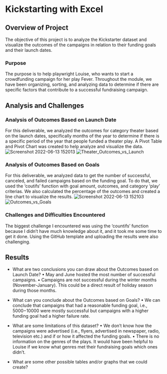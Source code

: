 # Kickstarting with Excel

## Overview of Project
The objective of this project is to analyze the Kickstarter dataset and visualize the outcomes of the campaigns in relation to their funding goals and their launch dates. 

### Purpose
The purpose is to help playwright Louise, who wants to start a crowdfunding campaign for her play Fever. Throughout the module, we have been organizing, sorting, and analyzing data to determine if there are specific factors that contribute to a successful fundraising campaign. 

## Analysis and Challenges

### Analysis of Outcomes Based on Launch Date
For this deliverable, we analyzed the outcomes for category theater based on the launch dates, specifically months of the year to determine if there is a specific period of the year that people funded a theater play. A Pivot Table and Pivot Chart was created to help analyze and visualize the data. 
![Screenshot 2022-06-13 152013](https://user-images.githubusercontent.com/107225715/173456714-2875df79-7d53-49e3-9adb-7f094fadbfb1.png)
![Theater_Outcomes_vs_Launch](https://user-images.githubusercontent.com/107225715/173456911-01d66805-6b2b-401c-9f7b-608a97d5eee1.png)

### Analysis of Outcomes Based on Goals
For this deliverable, we analyzed data to get the number of successful, canceled, and failed campaigns based on the funding goal. To do that, we used the ‘coutifs’ function with goal amount, outcomes, and category ‘play’ criterias. We also calculated the percentage of the outcomes and created a line chart to visualize the results.
![Screenshot 2022-06-13 152103](https://user-images.githubusercontent.com/107225715/173457101-81d7544e-94e7-4e43-85b7-a9ddb4ef70b0.png)
![Outcomes_vs_Goals](https://user-images.githubusercontent.com/107225715/173457176-6ed98572-13fd-4dce-8e7b-40ab1c303a4a.png)


### Challenges and Difficulties Encountered
The biggest challenge I encountered was using the ‘countifs’ function because I didn’t have much knowledge about it, and it took me some time to get it done. Using the GitHub template and uploading the results were also challenging. 

## Results

- What are two conclusions you can draw about the Outcomes based on Launch Date?
•	May and June hosted the most number of successful campaigns. 
•	Campaigns are not successful during the winter months (November-January). This could be a direct result of holiday season during those months.  

- What can you conclude about the Outcomes based on Goals?
•	We can conclude that campaigns that had a reasonable funding goal, i.e., $5000-$10000 were mostly successful but campaigns with a higher funding goal had a higher failure rate. 
- What are some limitations of this dataset?
•	We don’t know how the campaigns were advertised (i.e., flyers, advertised in newspaper, radio, television etc.) and if or how it affected the funding goals.
•	There is no information on the genres of the plays. It would have been helpful to Louise if we know what genres met their fundraising goals which ones didn’t. 
- What are some other possible tables and/or graphs that we could create?


